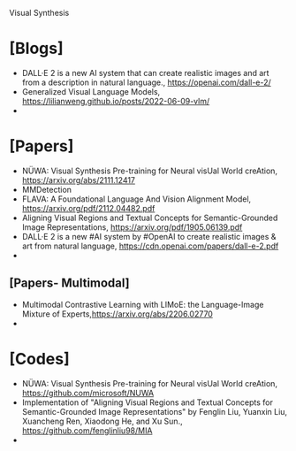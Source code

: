Visual Synthesis

# [Blogs]
+ DALL·E 2 is a new AI system that can create realistic images and art from a description in natural language., https://openai.com/dall-e-2/
+ Generalized Visual Language Models, https://lilianweng.github.io/posts/2022-06-09-vlm/
+ 

# [Papers]
+ NÜWA: Visual Synthesis Pre-training for Neural visUal World creAtion, https://arxiv.org/abs/2111.12417
+ MMDetection
+ FLAVA: A Foundational Language And Vision Alignment Model, https://arxiv.org/pdf/2112.04482.pdf
+ Aligning Visual Regions and Textual Concepts for Semantic-Grounded Image Representations, https://arxiv.org/pdf/1905.06139.pdf
+ DALL·E 2 is a new #AI system by #OpenAI to create realistic images & art from natural language, https://cdn.openai.com/papers/dall-e-2.pdf
+ 

## [Papers- Multimodal]
+ Multimodal Contrastive Learning with LIMoE: the Language-Image Mixture of Experts,https://arxiv.org/abs/2206.02770
+ 

# [Codes]
+ NÜWA: Visual Synthesis Pre-training for Neural visUal World creAtion, https://github.com/microsoft/NUWA
+ Implementation of "Aligning Visual Regions and Textual Concepts for Semantic-Grounded Image Representations" by Fenglin Liu, Yuanxin Liu, Xuancheng Ren, Xiaodong He, and Xu Sun., https://github.com/fenglinliu98/MIA
+ 
